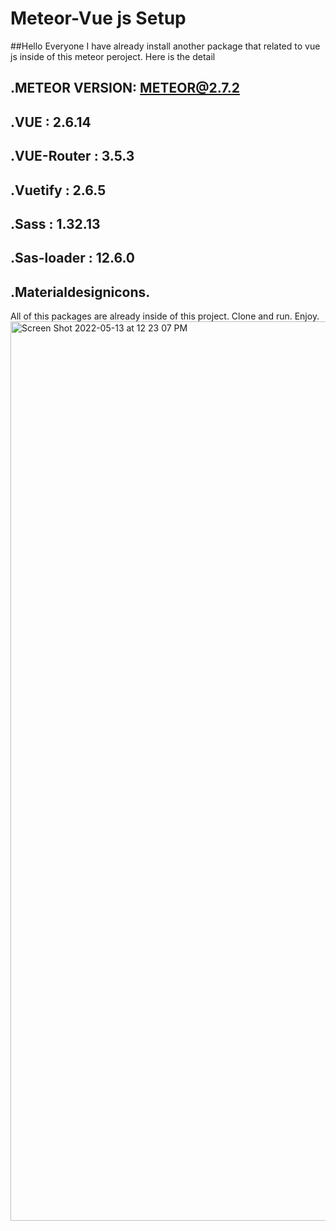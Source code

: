 # Meteor-Vue js Setup
##Hello Everyone
I have already install another package that related to vue js inside of this meteor peroject.
Here is the detail
## .METEOR VERSION: METEOR@2.7.2
## .VUE           : 2.6.14
## .VUE-Router    : 3.5.3
## .Vuetify       : 2.6.5
## .Sass          : 1.32.13
## .Sas-loader    : 12.6.0
## .Materialdesignicons.

All of this packages are already inside of this project.
Clone and run.
Enjoy.
<img width="1439" alt="Screen Shot 2022-05-13 at 12 23 07 PM" src="https://user-images.githubusercontent.com/56711477/168216496-a70d8aad-a18f-44b5-9fa5-8bb2617dcff1.png">

